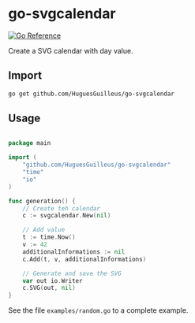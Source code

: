 # go-svgcalendar
[![Go Reference](https://pkg.go.dev/badge/github.com/HuguesGuilleus/go-svgcalendar.svg)](https://pkg.go.dev/github.com/HuguesGuilleus/go-svgcalendar)

Create a SVG calendar with day value.


## Import
```sh
go get github.com/HuguesGuilleus/go-svgcalendar
```

## Usage

```go

package main

import (
	"github.com/HuguesGuilleus/go-svgcalendar"
	"time"
	"io"
)

func generation() {
	// Create teh calendar
	c := svgcalendar.New(nil)

	// Add value
	t := time.Now()
	v := 42
	additionalInformations := nil
	c.Add(t, v, additionalInformations)

	// Generate and save the SVG
	var out io.Writer
	c.SVG(out, nil)
}
```

See the file `examples/random.go` to a complete example.
